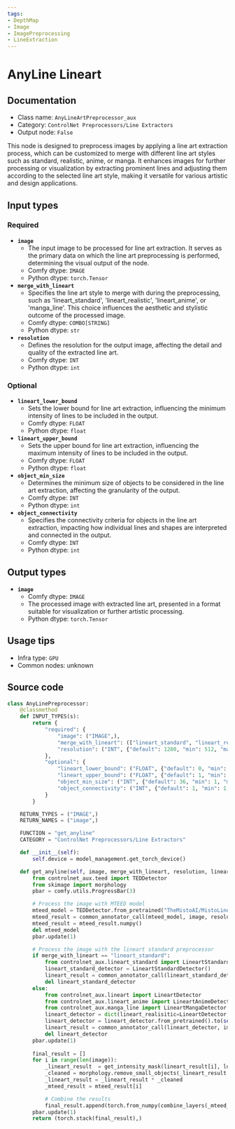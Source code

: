 ```yaml
---
tags:
- DepthMap
- Image
- ImagePreprocessing
- LineExtraction
---
```


# AnyLine Lineart
## Documentation
- Class name: `AnyLineArtPreprocessor_aux`
- Category: `ControlNet Preprocessors/Line Extractors`
- Output node: `False`

This node is designed to preprocess images by applying a line art extraction process, which can be customized to merge with different line art styles such as standard, realistic, anime, or manga. It enhances images for further processing or visualization by extracting prominent lines and adjusting them according to the selected line art style, making it versatile for various artistic and design applications.
## Input types
### Required
- **`image`**
    - The input image to be processed for line art extraction. It serves as the primary data on which the line art preprocessing is performed, determining the visual output of the node.
    - Comfy dtype: `IMAGE`
    - Python dtype: `torch.Tensor`
- **`merge_with_lineart`**
    - Specifies the line art style to merge with during the preprocessing, such as 'lineart_standard', 'lineart_realistic', 'lineart_anime', or 'manga_line'. This choice influences the aesthetic and stylistic outcome of the processed image.
    - Comfy dtype: `COMBO[STRING]`
    - Python dtype: `str`
- **`resolution`**
    - Defines the resolution for the output image, affecting the detail and quality of the extracted line art.
    - Comfy dtype: `INT`
    - Python dtype: `int`
### Optional
- **`lineart_lower_bound`**
    - Sets the lower bound for line art extraction, influencing the minimum intensity of lines to be included in the output.
    - Comfy dtype: `FLOAT`
    - Python dtype: `float`
- **`lineart_upper_bound`**
    - Sets the upper bound for line art extraction, influencing the maximum intensity of lines to be included in the output.
    - Comfy dtype: `FLOAT`
    - Python dtype: `float`
- **`object_min_size`**
    - Determines the minimum size of objects to be considered in the line art extraction, affecting the granularity of the output.
    - Comfy dtype: `INT`
    - Python dtype: `int`
- **`object_connectivity`**
    - Specifies the connectivity criteria for objects in the line art extraction, impacting how individual lines and shapes are interpreted and connected in the output.
    - Comfy dtype: `INT`
    - Python dtype: `int`
## Output types
- **`image`**
    - Comfy dtype: `IMAGE`
    - The processed image with extracted line art, presented in a format suitable for visualization or further artistic processing.
    - Python dtype: `torch.Tensor`
## Usage tips
- Infra type: `GPU`
- Common nodes: unknown


## Source code
```python
class AnyLinePreprocessor:
    @classmethod
    def INPUT_TYPES(s):
        return {
            "required": {
                "image": ("IMAGE",),
                "merge_with_lineart": (["lineart_standard", "lineart_realisitic", "lineart_anime", "manga_line"], {"default": "lineart_standard"}),
                "resolution": ("INT", {"default": 1280, "min": 512, "max": MAX_RESOLUTION, "step": 8})
            },
            "optional": {
                "lineart_lower_bound": ("FLOAT", {"default": 0, "min": 0, "max": 1, "step": 0.01}),
                "lineart_upper_bound": ("FLOAT", {"default": 1, "min": 0, "max": 1, "step": 0.01}),
                "object_min_size": ("INT", {"default": 36, "min": 1, "max": MAX_RESOLUTION}),
                "object_connectivity": ("INT", {"default": 1, "min": 1, "max": MAX_RESOLUTION}),
            }
        }

    RETURN_TYPES = ("IMAGE",)
    RETURN_NAMES = ("image",)

    FUNCTION = "get_anyline"
    CATEGORY = "ControlNet Preprocessors/Line Extractors"

    def __init__(self):
        self.device = model_management.get_torch_device()

    def get_anyline(self, image, merge_with_lineart, resolution, lineart_lower_bound=0, lineart_upper_bound=1, object_min_size=36, object_connectivity=1):
        from controlnet_aux.teed import TEDDetector
        from skimage import morphology
        pbar = comfy.utils.ProgressBar(3)

        # Process the image with MTEED model
        mteed_model = TEDDetector.from_pretrained("TheMistoAI/MistoLine", "MTEED.pth", subfolder="Anyline").to(self.device)
        mteed_result = common_annotator_call(mteed_model, image, resolution=resolution, show_pbar=False)
        mteed_result = mteed_result.numpy()
        del mteed_model
        pbar.update(1)

        # Process the image with the lineart standard preprocessor
        if merge_with_lineart == "lineart_standard":
            from controlnet_aux.lineart_standard import LineartStandardDetector
            lineart_standard_detector = LineartStandardDetector()
            lineart_result = common_annotator_call(lineart_standard_detector, image, guassian_sigma=2, intensity_threshold=3, resolution=resolution, show_pbar=False).numpy()
            del lineart_standard_detector
        else:
            from controlnet_aux.lineart import LineartDetector
            from controlnet_aux.lineart_anime import LineartAnimeDetector
            from controlnet_aux.manga_line import LineartMangaDetector
            lineart_detector = dict(lineart_realisitic=LineartDetector, lineart_anime=LineartAnimeDetector, manga_line=LineartMangaDetector)[merge_with_lineart]
            lineart_detector = lineart_detector.from_pretrained().to(self.device)
            lineart_result = common_annotator_call(lineart_detector, image, resolution=resolution, show_pbar=False).numpy()
            del lineart_detector
        pbar.update(1)
        
        final_result = []
        for i in range(len(image)):
            _lineart_result  = get_intensity_mask(lineart_result[i], lower_bound=lineart_lower_bound, upper_bound=lineart_upper_bound)
            _cleaned = morphology.remove_small_objects(_lineart_result.astype(bool), min_size=object_min_size, connectivity=object_connectivity)
            _lineart_result = _lineart_result * _cleaned
            _mteed_result = mteed_result[i]

            # Combine the results
            final_result.append(torch.from_numpy(combine_layers(_mteed_result, _lineart_result)))
        pbar.update(1)
        return (torch.stack(final_result),)

```
